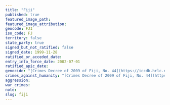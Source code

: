 ```yaml
---
title: "Fiji"
published: true
featured_image_path:
featured_image_attribution:
geocode: FJI
iso_code: FJ
territory: false
state_party: true
signed_but_not_ratified: false
signed_date: 1999-11-28
ratified_or_acceded_date:
entry_into_force_date: 2002-07-01
ratified_apic_date:
genocide: "[Crimes Decree of 2009 of Fiji, No. 44](https://iccdb.hrlc.net/data/doc/543/keyword/46/)"
crimes_against_humanity: "[Crimes Decree of 2009 of Fiji, No. 44](https://iccdb.hrlc.net/data/doc/543/keyword/13/)"
aggression:
war_crimes:
note:
slug: fiji
---
```

